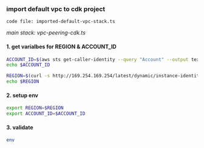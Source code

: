 ### import default vpc to cdk project

`code file: imported-default-vpc-stack.ts`

_main stack: vpc-peering-cdk.ts_

#### 1. get varialbes for REGION & ACCOUNT_ID

```sh
ACCOUNT_ID=$(aws sts get-caller-identity --query "Account" --output text)
echo $ACCOUNT_ID
```

```sh
REGION=$(curl -s http://169.254.169.254/latest/dynamic/instance-identity/document | jq -r .region)
echo $REGION
```

#### 2. setup env

```sh
export REGION=$REGION
export ACCOUNT_ID=$ACCOUNT_ID
```

#### 3. validate

```sh
env
```
